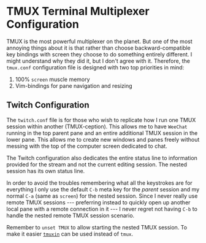 # TMUX Terminal Multiplexer Configuration

TMUX is the most powerful multiplexer on the planet. But one of the most
annoying things about it is that rather than choose backward-compatible
key bindings with screen they choose to do something entirely different.
I might understand why they did it, but I don't agree with it.
Therefore, the `tmux.conf` configuration file is designed with two top
priorities in mind:

1. 100% `screen` muscle memory
1. Vim-bindings for pane navigation and resizing

## Twitch Configuration

The `twitch.conf` file is for those who wish to replicate how I run one
TMUX session within another (TMUX-ception). This allows me to have
`WeeChat` running in the top parent pane and an entire additional TMUX
session in the lower pane. This allows me to create new windows and
panes freely without messing with the top of the computer screen
dedicated to chat.

The Twitch configuration also dedicates the entire status line to
information provided for the stream and not the current editing session.
The nested session has its own status line.

In order to avoid the troubles remembering what all the keystrokes are
for everything I only use the default `C-b` meta key for the *parent*
session and my normal `C-a` (same as `screen`) for the nested session.
Since I never really use remote TMUX sessions --- preferring instead to
quickly open up another local pane with a remote connection in it --- I
never regret not having `C-b` to handle the nested remote TMUX session
scenario.

Remember to `unset TMUX` to allow starting the nested TMUX session. To
make it easier [`tmuxin`](../scripts/tmuxin) can be used instead of
`tmux`.
